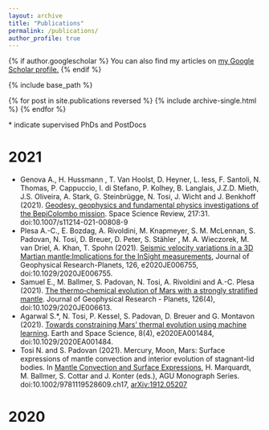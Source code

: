 ```yaml
---
layout: archive
title: "Publications"
permalink: /publications/
author_profile: true
---
```


{% if author.googlescholar %}
  You can also find my articles on <u><a href="{{author.googlescholar}}">my Google Scholar profile</a>.</u>
{% endif %}

{% include base_path %}

{% for post in site.publications reversed %}
  {% include archive-single.html %}
{% endfor %}

\* indicate supervised PhDs and PostDocs

2021
======
- Genova A., H. Hussmann , T. Van Hoolst, D. Heyner, L. Iess, F. Santoli, N. Thomas, P. Cappuccio, I. di Stefano, P. Kolhey, B. Langlais, J.Z.D. Mieth, J.S. Oliveira, A. Stark, G. Steinbrügge, N. Tosi, J. Wicht and J. Benkhoff (2021). [Geodesy, geophysics and fundamental physics investigations of the BepiColombo mission](https://link.springer.com/article/10.1007/s11214-021-00808-9). Space Science  Review, 217:31. doi:10.1007/s11214-021-00808-9
- Plesa A.-C., E. Bozdag, A. Rivoldini, M. Knapmeyer, S. M. McLennan, S. Padovan, N. Tosi, D. Breuer, D. Peter, S. Stähler , M. A. Wieczorek, M. van Driel, A. Khan, T. Spohn (2021).  [Seismic velocity variations in a 3D Martian mantle:Implications for the InSight measurements](https://agupubs.onlinelibrary.wiley.com/doi/10.1029/2020JE006755), Journal of Geophysical Research-Planets,  126, e2020JE006755, doi:10.1029/2020JE006755. 
- Samuel E., M. Ballmer, S. Padovan, N. Tosi, A. Rivoldini and A.-C. Plesa (2021). [The thermo‐chemical evolution of Mars with a strongly stratified mantle](https://agupubs.onlinelibrary.wiley.com/doi/abs/10.1029/2020JE006613). Journal of Geophysical Research - Planets, 126(4), doi:10.1029/2020JE006613. 
- Agarwal S.\*, N. Tosi, P. Kessel, S. Padovan, D. Breuer and G. Montavon (2021). [Towards constraining Mars’ thermal evolution using machine learning](https://agupubs.onlinelibrary.wiley.com/doi/abs/10.1029/2020EA001484). Earth and Space Science, 8(4), e2020EA001484, doi:10.1029/2020EA001484. 
- Tosi N. and S. Padovan (2021). Mercury, Moon, Mars: Surface expressions of mantle convection and interior evolution of stagnant-lid bodies. In [Mantle Convection and Surface Expressions](https://www.wiley.com/en-ai/Mantle+Convection+and+Surface+Expressions-p-9781119528616), H. Marquardt, M. Ballmer, S. Cottar and J. Konter (eds.), AGU Monograph Series. doi:10.1002/9781119528609.ch17, [arXiv:1912.05207](https://arxiv.org/abs/1912.05207) 

2020
======
